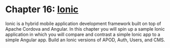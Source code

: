 # Chapter 16: [Ionic](https://ionicframework.com/)

Ionic is a hybrid mobile application development framework built on top of Apache Cordova and Angular. In this chapter you will spin up a sample Ionic application in which you will compare and contrast a simple Ionic app to a simple Angular app. Build an Ionic versions of APOD, Auth, Users, and CMS.
